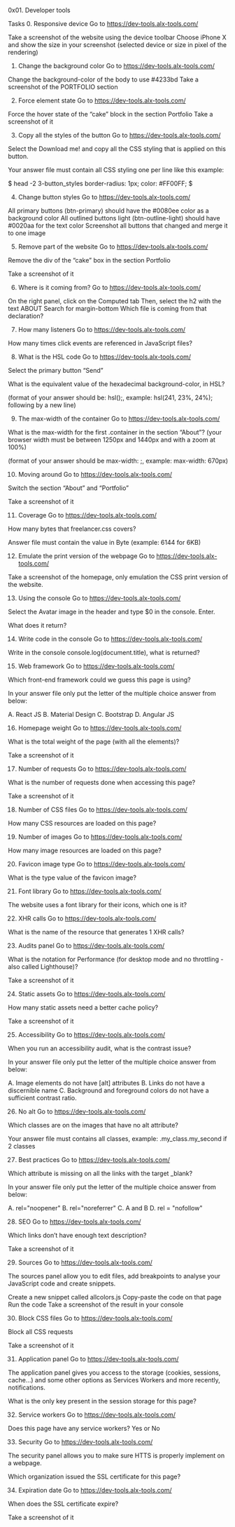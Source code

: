 0x01. Developer tools

Tasks
0. Responsive device
Go to https://dev-tools.alx-tools.com/

Take a screenshot of the website using the device toolbar Choose iPhone X and show the size in your screenshot (selected device or size in pixel of the rendering)

1. Change the background color
Go to https://dev-tools.alx-tools.com/

Change the background-color of the body to use #4233bd Take a screenshot of the PORTFOLIO section

2. Force element state
Go to https://dev-tools.alx-tools.com/

Force the hover state of the “cake” block in the section Portfolio Take a screenshot of it

3. Copy all the styles of the button
Go to https://dev-tools.alx-tools.com/

Select the Download me! and copy all the CSS styling that is applied on this button.

Your answer file must contain all CSS styling one per line like this example:

$ head -2 3-button_styles
border-radius: 1px;
color: #FF00FF;
$

4. Change button styles
Go to https://dev-tools.alx-tools.com/

All primary buttons (btn-primary) should have the #0080ee color as a background color
All outlined buttons light (btn-outline-light) should have #0020aa for the text color
Screenshot all buttons that changed and merge it to one image

5. Remove part of the website
Go to https://dev-tools.alx-tools.com/

Remove the div of the “cake” box in the section Portfolio

Take a screenshot of it

6. Where is it coming from?
Go to https://dev-tools.alx-tools.com/

On the right panel, click on the Computed tab
Then, select the h2 with the text ABOUT
Search for margin-bottom
Which file is coming from that declaration?

7. How many listeners
Go to https://dev-tools.alx-tools.com/

How many times click events are referenced in JavaScript files?

8. What is the HSL code
Go to https://dev-tools.alx-tools.com/

Select the primary button “Send”

What is the equivalent value of the hexadecimal background-color, in HSL?

(format of your answer should be: hsl(<VALUES>);, example: hsl(241, 23%, 24%); following by a new line)

9. The max-width of the container
Go to https://dev-tools.alx-tools.com/

What is the max-width for the first .container in the section “About”? (your browser width must be between 1250px and 1440px and with a zoom at 100%)

(format of your answer should be max-width: <VALUE>;, example: max-width: 670px)

10. Moving around
Go to https://dev-tools.alx-tools.com/

Switch the section “About” and “Portfolio”

Take a screenshot of it


11. Coverage
Go to https://dev-tools.alx-tools.com/

How many bytes that freelancer.css covers?

Answer file must contain the value in Byte (example: 6144 for 6KB)

12. Emulate the print version of the webpage
Go to https://dev-tools.alx-tools.com/

Take a screenshot of the homepage, only emulation the CSS print version of the website.

13. Using the console
Go to https://dev-tools.alx-tools.com/

Select the Avatar image in the header and type $0 in the console. Enter.

What does it return?

14. Write code in the console
Go to https://dev-tools.alx-tools.com/

Write in the console console.log(document.title), what is returned?

15. Web framework
Go to https://dev-tools.alx-tools.com/

Which front-end framework could we guess this page is using?

In your answer file only put the letter of the multiple choice answer from below:

A. React JS
B. Material Design
C. Bootstrap
D. Angular JS

16. Homepage weight
Go to https://dev-tools.alx-tools.com/

What is the total weight of the page (with all the elements)?

Take a screenshot of it

17. Number of requests
Go to https://dev-tools.alx-tools.com/

What is the number of requests done when accessing this page?

Take a screenshot of it

18. Number of CSS files
Go to https://dev-tools.alx-tools.com/

How many CSS resources are loaded on this page?

19. Number of images
Go to https://dev-tools.alx-tools.com/

How many image resources are loaded on this page?

20. Favicon image type
Go to https://dev-tools.alx-tools.com/

What is the type value of the favicon image?

21. Font library
Go to https://dev-tools.alx-tools.com/

The website uses a font library for their icons, which one is it?

22. XHR calls
Go to https://dev-tools.alx-tools.com/

What is the name of the resource that generates 1 XHR calls?

23. Audits panel
Go to https://dev-tools.alx-tools.com/

What is the notation for Performance (for desktop mode and no throttling - also called Lighthouse)?

Take a screenshot of it

24. Static assets
Go to https://dev-tools.alx-tools.com/

How many static assets need a better cache policy?

Take a screenshot of it

25. Accessibility
Go to https://dev-tools.alx-tools.com/

When you run an accessibility audit, what is the contrast issue?

In your answer file only put the letter of the multiple choice answer from below:

A. Image elements do not have [alt] attributes
B. Links do not have a discernible name
C. Background and foreground colors do not have a sufficient contrast ratio.

26. No alt
Go to https://dev-tools.alx-tools.com/

Which classes are on the images that have no alt attribute?

Your answer file must contains all classes, example: .my_class.my_second if 2 classes

27. Best practices
Go to https://dev-tools.alx-tools.com/

Which attribute is missing on all the links with the target _blank?

In your answer file only put the letter of the multiple choice answer from below:

A. rel="noopener"
B. rel="noreferrer"
C. A and B
D. rel = "nofollow"

28. SEO
Go to https://dev-tools.alx-tools.com/

Which <a> links don’t have enough text description?

Take a screenshot of it

29. Sources
Go to https://dev-tools.alx-tools.com/

The sources panel allow you to edit files, add breakpoints to analyse your JavaScript code and create snippets.

Create a new snippet called allcolors.js
Copy-paste the code on that page
Run the code
Take a screenshot of the result in your console

30. Block CSS files
Go to https://dev-tools.alx-tools.com/

Block all CSS requests

Take a screenshot of it

31. Application panel
Go to https://dev-tools.alx-tools.com/

The application panel gives you access to the storage (cookies, sessions, cache…) and some other options as Services Workers and more recently, notifications.

What is the only key present in the session storage for this page?

32. Service workers
Go to https://dev-tools.alx-tools.com/

Does this page have any service workers? Yes or No

33. Security
Go to https://dev-tools.alx-tools.com/

The security panel allows you to make sure HTTS is properly implement on a webpage.

Which organization issued the SSL certificate for this page?

34. Expiration date
Go to https://dev-tools.alx-tools.com/

When does the SSL certificate expire?

Take a screenshot of it